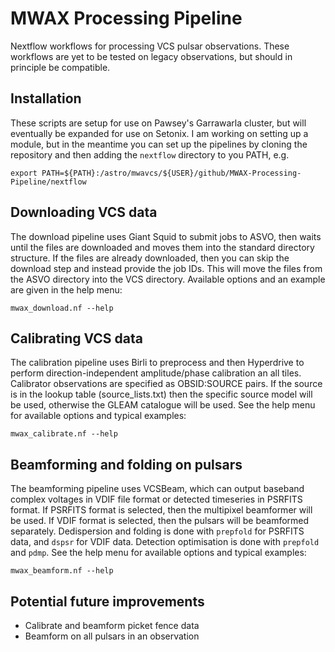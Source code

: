 # MWAX Processing Pipeline
Nextflow workflows for processing VCS pulsar observations. These workflows are
yet to be tested on legacy observations, but should in principle be compatible.

## Installation
These scripts are setup for use on Pawsey's Garrawarla cluster, but will
eventually be expanded for use on Setonix. I am working on setting up a module,
but in the meantime you can set up the pipelines by cloning the repository
and then adding the `nextflow` directory to you PATH, e.g.

    export PATH=${PATH}:/astro/mwavcs/${USER}/github/MWAX-Processing-Pipeline/nextflow

## Downloading VCS data
The download pipeline uses Giant Squid to submit jobs to ASVO, then waits until
the files are downloaded and moves them into the standard directory structure.
If the files are already downloaded, then you can skip the download step and
instead provide the job IDs. This will move the files from the ASVO directory
into the VCS directory. Available options and an example are given in the help menu:
    
    mwax_download.nf --help

## Calibrating VCS data
The calibration pipeline uses Birli to preprocess and then Hyperdrive to
perform direction-independent amplitude/phase calibration an all tiles.
Calibrator observations are specified as OBSID:SOURCE pairs. If the source is
in the lookup table (source_lists.txt) then the specific source model will be
used, otherwise the GLEAM catalogue will be used. See the help menu for
available options and typical examples:

    mwax_calibrate.nf --help

## Beamforming and folding on pulsars
The beamforming pipeline uses VCSBeam, which can output baseband complex 
voltages in VDIF file format or detected timeseries in PSRFITS format. If
PSRFITS format is selected, then the multipixel beamformer will be used. If
VDIF format is selected, then the pulsars will be beamformed separately.
Dedispersion and folding is done with `prepfold` for PSRFITS data, and `dspsr`
for VDIF data. Detection optimisation is done with `prepfold` and `pdmp`.
See the help menu for available options and typical examples:

    mwax_beamform.nf --help

## Potential future improvements

* Calibrate and beamform picket fence data
* Beamform on all pulsars in an observation